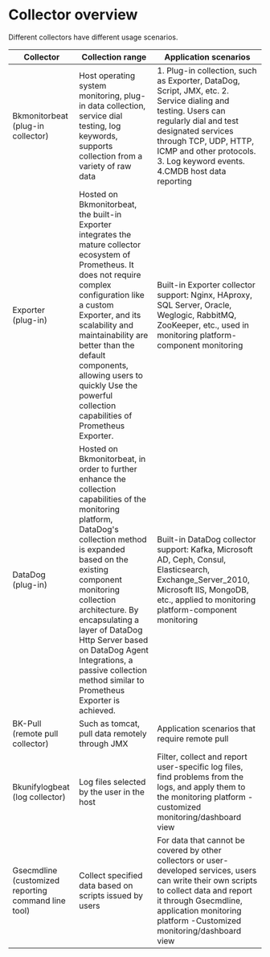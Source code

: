 # Collector overview

Different collectors have different usage scenarios.

| Collector | Collection range | Application scenarios |
| ----- | -------- | --------------- |
| Bkmonitorbeat (plug-in collector) | Host operating system monitoring, plug-in data collection, service dial testing, log keywords, supports collection from a variety of raw data | 1. Plug-in collection, such as Exporter, DataDog, Script, JMX, etc. 2. Service dialing and testing. Users can regularly dial and test designated services through TCP, UDP, HTTP, ICMP and other protocols. 3. Log keyword events. 4.CMDB host data reporting |
| Exporter (plug-in) | Hosted on Bkmonitorbeat, the built-in Exporter integrates the mature collector ecosystem of Prometheus. It does not require complex configuration like a custom Exporter, and its scalability and maintainability are better than the default components, allowing users to quickly Use the powerful collection capabilities of Prometheus Exporter. | Built-in Exporter collector support: Nginx, HAproxy, SQL Server, Oracle, Weglogic, RabbitMQ, ZooKeeper, etc., used in monitoring platform-component monitoring |
| DataDog (plug-in) | Hosted on Bkmonitorbeat, in order to further enhance the collection capabilities of the monitoring platform, DataDog's collection method is expanded based on the existing component monitoring collection architecture. By encapsulating a layer of DataDog Http Server based on DataDog Agent Integrations, a passive collection method similar to Prometheus Exporter is achieved. | Built-in DataDog collector support: Kafka, Microsoft AD, Ceph, Consul, Elasticsearch, Exchange_Server_2010, Microsoft IIS, MongoDB, etc., applied to monitoring platform-component monitoring |
| BK-Pull (remote pull collector) | Such as tomcat, pull data remotely through JMX | Application scenarios that require remote pull |
| Bkunifylogbeat (log collector) | Log files selected by the user in the host | Filter, collect and report user-specific log files, find problems from the logs, and apply them to the monitoring platform - customized monitoring/dashboard view |
| Gsecmdline (customized reporting command line tool) | Collect specified data based on scripts issued by users | For data that cannot be covered by other collectors or user-developed services, users can write their own scripts to collect data and report it through Gsecmdline, application monitoring platform -Customized monitoring/dashboard view |